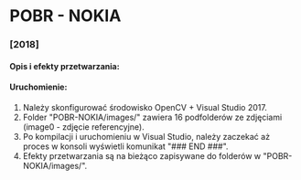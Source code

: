 # POBR - NOKIA
### [2018]

#### Opis i efekty przetwarzania:


#### Uruchomienie:
1. Należy skonfigurować środowisko OpenCV + Visual Studio 2017.
2. Folder "POBR-NOKIA/images/" zawiera 16 podfolderów ze zdjęciami (image0 - zdjęcie referencyjne).
3. Po kompilacji i uruchomieniu w Visual Studio, należy zaczekać aż proces w konsoli wyświetli komunikat "### END ###".
4. Efekty przetwarzania są na bieżąco zapisywane do folderów w "POBR-NOKIA/images/".


